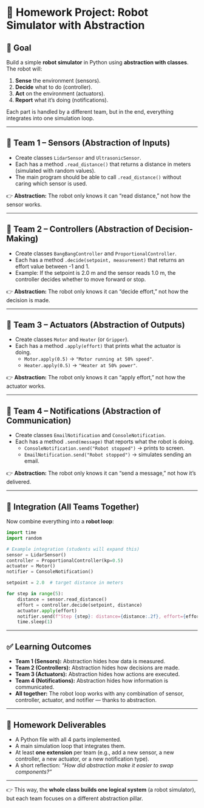 
# 📝 Homework Project: Robot Simulator with Abstraction

## 🎯 Goal
Build a simple **robot simulator** in Python using **abstraction with classes**.  
The robot will:  
1. **Sense** the environment (sensors).  
2. **Decide** what to do (controller).  
3. **Act** on the environment (actuators).  
4. **Report** what it’s doing (notifications).  

Each part is handled by a different team, but in the end, everything integrates into one simulation loop.  

---

## 🔹 Team 1 – Sensors (Abstraction of Inputs)
- Create classes `LidarSensor` and `UltrasonicSensor`.  
- Each has a method `.read_distance()` that returns a distance in meters (simulated with random values).  
- The main program should be able to call `.read_distance()` without caring which sensor is used.  

👉 **Abstraction:** The robot only knows it can “read distance,” not how the sensor works.  

---

## 🔹 Team 2 – Controllers (Abstraction of Decision-Making)
- Create classes `BangBangController` and `ProportionalController`.  
- Each has a method `.decide(setpoint, measurement)` that returns an effort value between -1 and 1.  
- Example: If the setpoint is 2.0 m and the sensor reads 1.0 m, the controller decides whether to move forward or stop.  

👉 **Abstraction:** The robot only knows it can “decide effort,” not how the decision is made.  

---

## 🔹 Team 3 – Actuators (Abstraction of Outputs)
- Create classes `Motor` and `Heater` (or `Gripper`).  
- Each has a method `.apply(effort)` that prints what the actuator is doing.  
  - `Motor.apply(0.5)` → `"Motor running at 50% speed"`.  
  - `Heater.apply(0.5)` → `"Heater at 50% power"`.  

👉 **Abstraction:** The robot only knows it can “apply effort,” not how the actuator works.  

---

## 🔹 Team 4 – Notifications (Abstraction of Communication)
- Create classes `EmailNotification` and `ConsoleNotification`.  
- Each has a method `.send(message)` that reports what the robot is doing.  
  - `ConsoleNotification.send("Robot stopped")` → prints to screen.  
  - `EmailNotification.send("Robot stopped")` → simulates sending an email.  

👉 **Abstraction:** The robot only knows it can “send a message,” not how it’s delivered.  

---

## 🔹 Integration (All Teams Together)
Now combine everything into a **robot loop**:

```python
import time
import random

# Example integration (students will expand this)
sensor = LidarSensor()
controller = ProportionalController(kp=0.5)
actuator = Motor()
notifier = ConsoleNotification()

setpoint = 2.0  # target distance in meters

for step in range(5):
    distance = sensor.read_distance()
    effort = controller.decide(setpoint, distance)
    actuator.apply(effort)
    notifier.send(f"Step {step}: distance={distance:.2f}, effort={effort:.2f}")
    time.sleep(1)
```

---

## ✅ Learning Outcomes
- **Team 1 (Sensors):** Abstraction hides how data is measured.  
- **Team 2 (Controllers):** Abstraction hides how decisions are made.  
- **Team 3 (Actuators):** Abstraction hides how actions are executed.  
- **Team 4 (Notifications):** Abstraction hides how information is communicated.  
- **All together:** The robot loop works with any combination of sensor, controller, actuator, and notifier — thanks to abstraction.  

---

## 🔧 Homework Deliverables
- A Python file with all 4 parts implemented.  
- A main simulation loop that integrates them.  
- At least **one extension** per team (e.g., add a new sensor, a new controller, a new actuator, or a new notification type).  
- A short reflection: *“How did abstraction make it easier to swap components?”*  

---

👉 This way, the **whole class builds one logical system** (a robot simulator), but each team focuses on a different abstraction pillar.  


